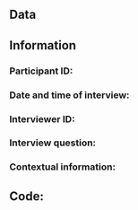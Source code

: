 ## Data

## Information
### Participant ID: 
    
### Date and time of interview: 
    
### Interviewer ID: 
    
### Interview question: 
    
### Contextual information: 


## Code: 
